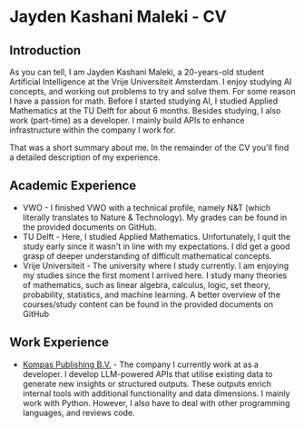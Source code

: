 # Jayden Kashani Maleki - CV

## Introduction
As you can tell, I am Jayden Kashani Maleki, a 20-years-old student Artificial Intelligence at the Vrije Universiteit Amsterdam. I enjoy studying AI concepts, and working out problems to try and solve them. For some reason I have a passion for math. Before I started studying AI, I studied Applied Mathematics at the TU Delft for about 6 months. Besides studying, I also work (part-time) as a developer. I mainly build APIs to enhance infrastructure within the company I work for.

That was a short summary about me. In the remainder of the CV you'll find a detailed description of my experience.

## Academic Experience
- VWO - I finished VWO with a technical profile, namely N&T (which literally translates to Nature & Technology). My grades can be found in the provided documents on GitHub. 
- TU Delft - Here, I studied Applied Mathematics. Unfortunately, I quit the study early since it wasn't in line with my expectations. I did get a good grasp of deeper understanding of difficult mathematical concepts.
- Vrije Universiteit - The university where I study currently. I am enjoying my studies since the first moment I arrived here. I study many theories of mathematics, such as linear algebra, calculus, logic, set theory, probability, statistics, and machine learning. A better overview of the courses/study content can be found in the provided documents on GitHub

## Work Experience
- [Kompas Publishing B.V.](https://www.kompaspublishing.nl/) - The company I currently work at as a developer. I develop LLM-powered APIs that utilise existing data to generate new insights or structured outputs. These outputs enrich internal tools with additional functionality and data dimensions. I mainly work with Python. However, I also have to deal with other programming languages, and reviews code.

